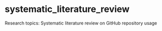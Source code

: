 # systematic_literature_review
Research topics: Systematic literature review on GitHub repository usage
